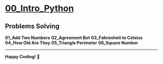 # [00_Intro_Python](https://colab.research.google.com/drive/13HoZQsMROxKkld88sPPwYioDIkpHiv-R)

## Problems Solving
**01_Add Two Numbers**
**02_Agreement Bot**
**03_Fahrenheit to Celsius**
**04_How Old Are They**
**05_Triangle Perimeter**
**06_Square Number**

---
**Happy Coding! 🚀**
